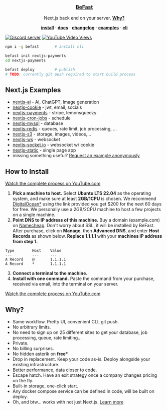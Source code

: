 <p align="center">
    <a href="https://befa.st">
        <!-- <img src="https://assets.vercel.com/image/upload/v1588805858/repositories/vercel/logo.png" height="96"> -->
        <h3 align="center">BeFast</h3>
    </a>
</p>

<p align="center">
   Next.js back end on your server. <a href="#how-to-install"><strong>Why?</strong></a>
</p>

<p align="center">
  <a href="#how-to-install"><strong>install</strong></a> ·
  <a href="https://befa.st/docs"><strong>docs</strong></a> ·
  <a href="https://befa.st/changelog"><strong>changelog</strong></a> ·
  <a href="#nextjs-examples"><strong>examples</strong></a> ·
  <a href="https://befa.st/docs/cli"><strong>cli</strong></a>
</p>

<a href="https://befa.st/discord"><img src="https://img.shields.io/discord/1221513687291003011?color=5865F2&logo=discord&logoColor=white" alt="Discord server" /></a>
<a href="https://youtube.com/watch?v=dQw4w9WgXcQ"><img alt="YouTube Video Views" src="https://img.shields.io/youtube/views/dQw4w9WgXcQ">
</a>

```sh
npm i -g befast       # install cli

befast init nextjs-payments
cd nextjs-payments

befast deploy         # publish
# TODO: currently git push required to start build process
```

## Next.js Examples

- [nextjs-ai](https://github.com/michaelwitk/befast/tree/main/examples/nextjs-ai) - AI, ChatGPT, Image generation
- [nextjs-cookie](https://github.com/michaelwitk/befast/tree/main/examples/nextjs-auth) - jwt, email, socials
- [nextjs-payments](https://github.com/michaelwitk/befast/tree/main/examples/nextjs-payments) - stripe, lemonsqueezy
- [nextjs-cron-jobs](https://github.com/michaelwitk/befast/tree/main/examples/nextjs-cron-jobs) - schedule
- [nextjs-mysql](https://github.com/michaelwitk/befast/tree/main/examples/nextjs-mysql) - database
- [nextjs-redis](https://github.com/michaelwitk/befast/tree/main/examples/nextjs-redis) - queues, rate limit, job processing, ...
- [nextjs-s3](https://github.com/michaelwitk/befast/tree/main/examples/nextjs-s3) - storage, images, videos,...
- [nextjs-ws](https://github.com/michaelwitk/befast/tree/main/examples/nextjs-ws) - websocket
- [nextjs-socket.io](https://github.com/michaelwitk/befast/tree/main/examples/nextjs-socket.io) - websocket w/ cookie
- [nextjs-static](https://github.com/michaelwitk/befast/tree/main/examples/nextjs-static) - single page app
- missing something useful? [Request an example anonymously](https://befast.com/feedback)

## How to Install

[Watch the complete process on YouTube.com](https://youtube.com)

1. **Pick a machine to host.** Select **Ubuntu LTS 22.04** as the operating system, and make sure at least **2GB/1CPU** is chosen. We recommend [DigitalOcean\*](https://cloud.digitalocean.com/droplets/new?i=182186&fleetUuid=05f9d4e2-246a-4157-b38a-9fc6ffa01356&distro=ubuntu&distroImage=ubuntu-22-04-x64&region=sfo3&size=s-1vcpu-2gb-amd) using the link provided you get $200 for the next 60 days for free. We personally use a 2GB/2CPU machine to host a few projects on a single machine.
2. **Point DNS to IP address of this machine.** Buy a domain (example.com) on [Namecheap](https://namecheap.com). Don't worry about SSL, it will be installed by BeFast. After purchase, click on **Manage**, then **Advanced DNS**, and enter **Host Records** as shown below. **Replace 1.1.1.1** with your **machines IP address from step 1.**

```
Type        Host    Value
---         ---     ---
A Record    @       1.1.1.1
A Record    *       1.1.1.1
```

3. **Connect a terminal to the machine.**
4. **Install with one command.** Paste the command from your purchase, received via email, into the terminal on your server.

[Watch the complete process on YouTube.com](https://youtube.com)

## Why?

- Same workflow. Pretty UI, convenient CLI, git push.
- No arbitrary limits.
- No need to sign up on 25 different sites to get your database, job processing, queue, rate limiting...
- Private.
- No billing surprises.
- No hidden asterik on **free\***
- Drop in replacement. Keep your code as-is. Deploy alongside your existing infrastructure.
- Better performance, data closer to code.
- Escape hatch. Have an exit strategy once a company changes pricing on the fly.
- Built-in storage, one-click start.
- Any docker compose service can be defined in code, will be built on deploy.
- Oh, and btw... works with not just Next.js. [Learn more](https://befa.st/npm-run-start)
